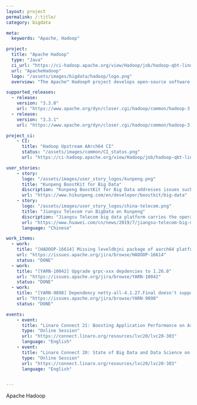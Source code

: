 ```yaml
---
layout: project
permalink: /:title/
category: bigdata

meta:
  keywords: "Apache, Hadoop"

project:
  title: "Apache Hadoop"
  type: "Java"
  ci_url: "https://ci-hadoop.apache.org/view/Hadoop/job/hadoop-qbt-linux-ARM-trunk/"
  url: "ApacheHadoop"
  logo: "/assets/images/bigdata/hadoop/logo.png"
  overview: "The Apache™ Hadoop® project develops open-source software for reliable, scalable, distributed computing. The Apache Hadoop software library is a framework that allows for the distributed processing of large data sets across clusters of computers using simple programming models. It is designed to scale up from single servers to thousands of machines, each offering local computation and storage. Rather than rely on hardware to deliver high-availability, the library itself is designed to detect and handle failures at the application layer, so delivering a highly-available service on top of a cluster of computers, each of which may be prone to failures."

supported_releases:
  - release:
    version: "3.3.0"
    url: "https://www.apache.org/dyn/closer.cgi/hadoop/common/hadoop-3.3.0/hadoop-3.3.0-aarch64.tar.gz"
  - release:
    version: "3.3.1"
    url: "https://www.apache.org/dyn/closer.cgi/hadoop/common/hadoop-3.3.1/hadoop-3.3.1-aarch64.tar.gz"

project_ci:
    - CI:
      title: "Hadoop Upstream AArch64 CI"
      status: "/assets/images/common/CI_status.png"
      url: "https://ci-hadoop.apache.org/view/Hadoop/job/hadoop-qbt-linux-ARM-trunk/"

user_stories:
    - story:
      logo: "/assets/images/user_story_logos/kunpeng.png"
      title: "Kunpeng BoostKit for Big Data"
      discription: "Kunpeng BoostKit for Big Data addresses issues such as low query efficiency and difficult component performance tuning. It provides open source enablement and tuning guides for major big data components, basic acceleration software packages for smart I/O prefetch and Chinese cryptographic encryption and decryption, application acceleration software packages for machine learning and graph analysis algorithms, and open the openLooKeng cross-source and cross-domain query engine. This improves the big data analysis efficiency and maximizes the computing performance. "
      url: "https://www.hikunpeng.com/en/developer/boostkit/big-data"
    - story:
      logo: "/assets/images/user_story_logos/china-telecom.png"
      title: "Jiangsu Telecom run BigData on Kunpeng"
      discription: "Jiangsu Telecom big data platform carries the operation data, storage and analysis of all production systems of Jiangsu Telecom. It is one of the core business systems and has high requirements for computing performance, concurrent processing capacity and operation stability. After many scheme demonstrations and performance test evaluations, Jiangsu Telecom finally chose Huawei Taishan server based on Kunpeng(Aarch64) processor and open source Hadoop software to build a big data platform. After the platform was launched, it operated stably and significantly improved the business efficiency of Jiangsu Telecom."
      url: "https://www.huawei.com/cn/news/2019/7/jiangsu-telecom-big-data-kunpeng"
      language: "Chinese"

work_items:
  - work:
    title: "[HADOOP-16614] Missing leveldbjni package of aarch64 platform"
    url: "https://issues.apache.org/jira/browse/HADOOP-16614"
    status: "DONE"
  - work:
    title: "[YARN-10042] Upgrade grpc-xxx depdencies to 1.26.0"
    url: "https://issues.apache.org/jira/browse/YARN-10042"
    status: "DONE"
  - work:
    title: "[YARN-9898] Dependency netty-all-4.1.27.Final doesn't support ARM platform"
    url: "https://issues.apache.org/jira/browse/YARN-9898"
    status: "DONE"

events:
    - event:
      title: "Linaro Connect 21: Boosting Application Performance on Arm Data Centers"
      type: "Online Session"
      url: "https://connect.linaro.org/resources/lvc20/lvc20-303"
      language: "English"
    - event:
      title: "Linaro Connect 20: State of Big Data and Data Science on Arm"
      type: "Online Session"
      url: "https://connect.linaro.org/resources/lvc20/lvc20-303"
      language: "English"


---
```

<p>Apache Hadoop</p>
